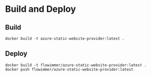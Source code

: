 # Build and Deploy
## Build
```shell
docker build -t azure-static-website-provider:latest .
```
## Deploy
```shell
docker build -t flowimmer/azure-static-website-provider:latest .
docker push flowimmer/azure-static-website-provider:latest
```
